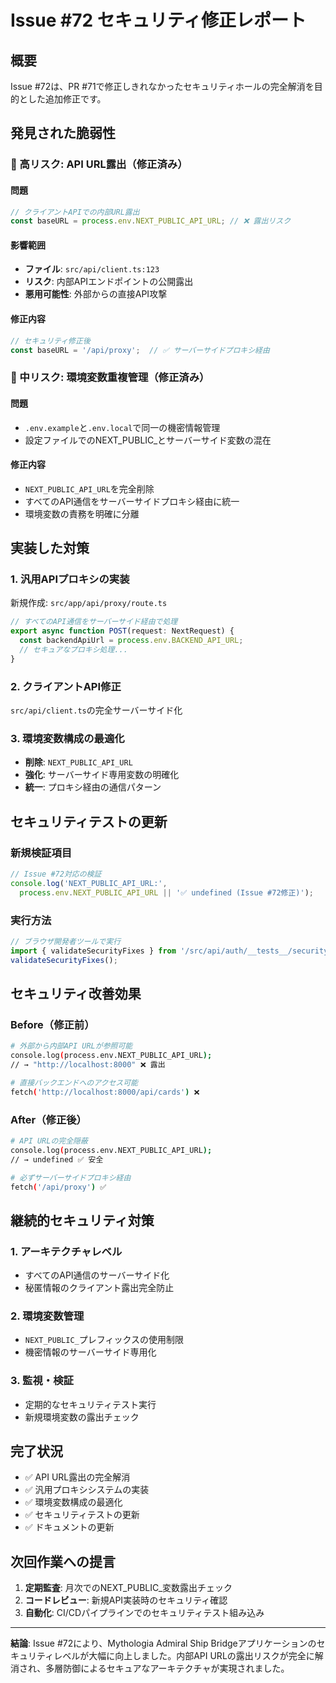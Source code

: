 # Issue #72 セキュリティ修正レポート

## 概要
Issue #72は、PR #71で修正しきれなかったセキュリティホールの完全解消を目的とした追加修正です。

## 発見された脆弱性

### 🚨 高リスク: API URL露出（修正済み）

#### 問題
```typescript
// クライアントAPIでの内部URL露出
const baseURL = process.env.NEXT_PUBLIC_API_URL; // ❌ 露出リスク
```

#### 影響範囲
- **ファイル**: `src/api/client.ts:123`
- **リスク**: 内部APIエンドポイントの公開露出
- **悪用可能性**: 外部からの直接API攻撃

#### 修正内容
```typescript
// セキュリティ修正後
const baseURL = '/api/proxy';  // ✅ サーバーサイドプロキシ経由
```

### 🔧 中リスク: 環境変数重複管理（修正済み）

#### 問題
- `.env.example`と`.env.local`で同一の機密情報管理
- 設定ファイルでのNEXT_PUBLIC_とサーバーサイド変数の混在

#### 修正内容
- `NEXT_PUBLIC_API_URL`を完全削除
- すべてのAPI通信をサーバーサイドプロキシ経由に統一
- 環境変数の責務を明確に分離

## 実装した対策

### 1. 汎用APIプロキシの実装
新規作成: `src/app/api/proxy/route.ts`

```typescript
// すべてのAPI通信をサーバーサイド経由で処理
export async function POST(request: NextRequest) {
  const backendApiUrl = process.env.BACKEND_API_URL;
  // セキュアなプロキシ処理...
}
```

### 2. クライアントAPI修正
`src/api/client.ts`の完全サーバーサイド化

### 3. 環境変数構成の最適化
- **削除**: `NEXT_PUBLIC_API_URL`
- **強化**: サーバーサイド専用変数の明確化
- **統一**: プロキシ経由の通信パターン

## セキュリティテストの更新

### 新規検証項目
```typescript
// Issue #72対応の検証
console.log('NEXT_PUBLIC_API_URL:', 
  process.env.NEXT_PUBLIC_API_URL || '✅ undefined (Issue #72修正)');
```

### 実行方法
```javascript
// ブラウザ開発者ツールで実行
import { validateSecurityFixes } from '/src/api/auth/__tests__/security-test.ts';
validateSecurityFixes();
```

## セキュリティ改善効果

### Before（修正前）
```bash
# 外部から内部API URLが参照可能
console.log(process.env.NEXT_PUBLIC_API_URL);
// → "http://localhost:8000" ❌ 露出

# 直接バックエンドへのアクセス可能
fetch('http://localhost:8000/api/cards') ❌
```

### After（修正後）
```bash
# API URLの完全隠蔽
console.log(process.env.NEXT_PUBLIC_API_URL);
// → undefined ✅ 安全

# 必ずサーバーサイドプロキシ経由
fetch('/api/proxy') ✅
```

## 継続的セキュリティ対策

### 1. アーキテクチャレベル
- すべてのAPI通信のサーバーサイド化
- 秘匿情報のクライアント露出完全防止

### 2. 環境変数管理
- `NEXT_PUBLIC_`プレフィックスの使用制限
- 機密情報のサーバーサイド専用化

### 3. 監視・検証
- 定期的なセキュリティテスト実行
- 新規環境変数の露出チェック

## 完了状況

- ✅ API URL露出の完全解消
- ✅ 汎用プロキシシステムの実装
- ✅ 環境変数構成の最適化
- ✅ セキュリティテストの更新
- ✅ ドキュメントの更新

## 次回作業への提言

1. **定期監査**: 月次でのNEXT_PUBLIC_変数露出チェック
2. **コードレビュー**: 新規API実装時のセキュリティ確認
3. **自動化**: CI/CDパイプラインでのセキュリティテスト組み込み

---

**結論**: Issue #72により、Mythologia Admiral Ship Bridgeアプリケーションのセキュリティレベルが大幅に向上しました。内部API URLの露出リスクが完全に解消され、多層防御によるセキュアなアーキテクチャが実現されました。
